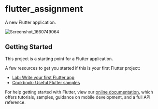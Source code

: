 # flutter_assignment

A new Flutter application.

![Screenshot_1660749064](https://user-images.githubusercontent.com/79207629/185177326-ddb37edb-cb4a-46bd-8fae-e38af2383c33.png)


## Getting Started

This project is a starting point for a Flutter application.

A few resources to get you started if this is your first Flutter project:

- [Lab: Write your first Flutter app](https://flutter.dev/docs/get-started/codelab)
- [Cookbook: Useful Flutter samples](https://flutter.dev/docs/cookbook)

For help getting started with Flutter, view our
[online documentation](https://flutter.dev/docs), which offers tutorials,
samples, guidance on mobile development, and a full API reference.
